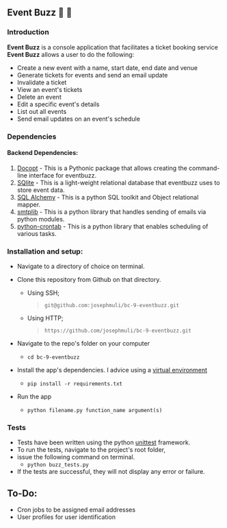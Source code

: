 ## Event Buzz  :ticket: :ticket:

### Introduction  

**Event Buzz** is a console application that facilitates a ticket booking service  
**Event Buzz** allows a user to do the following:  
 * Create a new event with a name, start date, end date and venue  
 * Generate tickets for events and send an email update
 * Invalidate a ticket 
 * View an event's tickets  
 * Delete an event  
 * Edit a specific event's details  
 * List out all events  
 * Send email updates on an event's schedule  


### Dependencies  
#### Backend Dependencies:
1. [Docopt](http://docopt.org/) - This is a Pythonic package that allows creating the command-line interface for eventbuzz.  
2. [SQlite](https://www.sqlite.org/) - This is a light-weight relational database that eventbuzz uses to store event data.  
3. [SQL Alchemy](http://www.sqlalchemy.org/) - This is a python SQL toolkit and Object relational mapper.  
4. [smtplib](https://docs.python.org/2/library/smtplib.html) - This is a python library that handles sending of emails via python modules.  
5. [python-crontab](https://pypi.python.org/pypi/python-crontab/) - This is a python library that enables scheduling of various tasks.  

### Installation and setup:  

* Navigate to a directory of choice on terminal.  

* Clone this repository from Github on that directory.  

	* Using SSH;
 		> ` git@github.com:josephmuli/bc-9-eventbuzz.git `  

	* Using HTTP;
		>  ` https://github.com/josephmuli/bc-9-eventbuzz.git `  


* Navigate to the repo's folder on your computer  
	* ``` cd bc-9-eventbuzz ```  

* Install the app's dependencies. I advice using a [virtual environment](http://docs.python-guide.org/en/latest/dev/virtualenvs/)  
	* ``` pip install -r requirements.txt ```  
* Run the app  
	* ` python filename.py function_name argument(s) `  

### Tests  
* Tests have been written using the python [unittest](https://docs.python.org/2/library/unittest.html) framework.  
* To run the tests, navigate to the project's root folder,  
* issue the following command on terminal.  
	* ` python buzz_tests.py `  
* If the tests are successful, they will not display any error or failure.  

## To-Do:  

* Cron jobs to be assigned email addresses  
* User profiles for user identification  